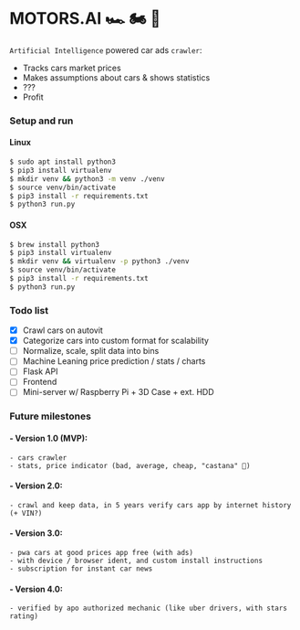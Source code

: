 # MOTORS.AI 🏎️ 🏍️ 🧠

`Artificial Intelligence` powered car ads `crawler`:

-   Tracks cars market prices
-   Makes assumptions about cars & shows statistics
-   ???
-   Profit

### Setup and run

#### Linux

```zsh
$ sudo apt install python3
$ pip3 install virtualenv
$ mkdir venv && python3 -m venv ./venv
$ source venv/bin/activate
$ pip3 install -r requirements.txt
$ python3 run.py
```

#### OSX

```zsh
$ brew install python3
$ pip3 install virtualenv
$ mkdir venv && virtualenv -p python3 ./venv
$ source venv/bin/activate
$ pip3 install -r requirements.txt
$ python3 run.py
```

### Todo list

-   [x] Crawl cars on autovit
-   [x] Categorize cars into custom format for scalability
-   [ ] Normalize, scale, split data into bins
-   [ ] Machine Leaning price prediction / stats / charts
-   [ ] Flask API
-   [ ] Frontend
-   [ ] Mini-server w/ Raspberry Pi + 3D Case + ext. HDD

### Future milestones

#### - Version 1.0 (MVP):

    - cars crawler
    - stats, price indicator (bad, average, cheap, "castana" 🌰)

#### - Version 2.0:

    - crawl and keep data, in 5 years verify cars app by internet history (+ VIN?)

#### - Version 3.0:

    - pwa cars at good prices app free (with ads)
    - with device / browser ident, and custom install instructions
    - subscription for instant car news

#### - Version 4.0:

    - verified by apo authorized mechanic (like uber drivers, with stars rating)
